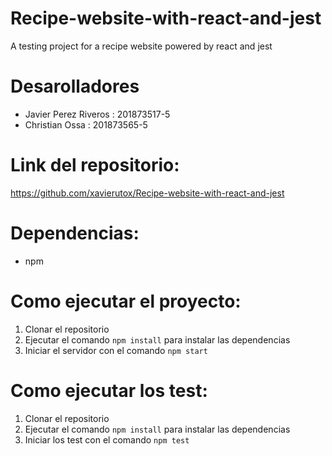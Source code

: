 # Recipe-website-with-react-and-jest
A testing project for a recipe website powered by react and jest

# Desarolladores
* Javier Perez Riveros : 201873517-5 
* Christian Ossa : 201873565-5
# Link del repositorio:
https://github.com/xavierutox/Recipe-website-with-react-and-jest

# Dependencias:
- npm
# Como ejecutar el proyecto:
1. Clonar el repositorio
2. Ejecutar el comando `npm install` para instalar las dependencias
3. Iniciar el servidor con el comando `npm start`

# Como ejecutar los test:
1. Clonar el repositorio
2. Ejecutar el comando `npm install` para instalar las dependencias
3. Iniciar los test con el comando `npm test`